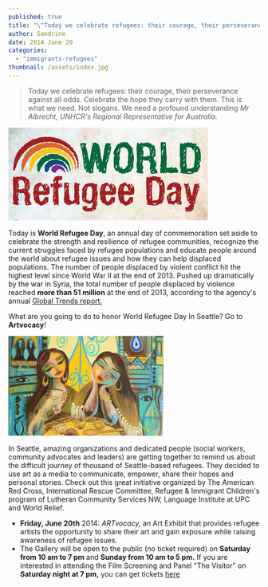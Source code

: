```yaml
---
published: true
title: "\"Today we celebrate refugees: their courage, their perseverance against all odds. Celebrate the hope they carry with them. This is what we need. Not slogans. We need profound understanding\""
author: Sandrine
date: 2014 June 20
categories: 
  - "immigrants-refugees"
thumbnail: /assets/index.jpg
---
```


> Today we celebrate refugees: their courage, their perseverance against all odds. Celebrate the hope they carry with them. This is what we need. Not slogans. We need a profound understanding
> *Mr Albrecht, UNHCR's Regional Representative for Australia.*

![](/assets/EYTR_World_Refugee_Day.jpg)

Today is **World Refugee Day**, an annual day of commemoration set aside to celebrate the strength and resilience of refugee communities, recognize the current struggles faced by refugee populations and educate people around the world about refugee issues and how they can help displaced populations. The number of people displaced by violent conflict hit the highest level since World War II at the end of 2013\. Pushed up dramatically by the war in Syria, the total number of people displaced by violence reached **more than 51 million** at the end of 2013, according to the agency's annual [Global Trends report.](http://www.unhcr.org/5399a14f9.html "Global Trends report (PDF).")

What are you going to do to honor World Refugee Day In Seattle? Go to **Artvocacy**!

![ARTvocacy Opening Night for World Refugee Day](/assets/logo.jpg)

In Seattle, amazing organizations and dedicated people (social workers, community advocates and leaders) are getting together to remind us about the difficult journey of thousand of Seattle-based refugees. They decided to use art as a media to communicate, empower, share their hopes and personal stories. Check out this great initiative organized by The American Red Cross, International Rescue Committee, Refugee & Immigrant Children's program of Lutheran Community Services NW, Language Institute at UPC and World Relief.

+ **Friday, June 20th** 2014: *ARTvocacy,* an Art Exhibit that provides refugee artists the opportunity to share their art and gain exposure while raising awareness of refugee issues.
+ The Gallery will be open to the public (no ticket required) on **Saturday from 10 am to 7 pm** and **Sunday from 10 am to 5 pm.** If you are interested in attending the Film Screening and Panel "The Visitor" on **Saturday night at 7 pm,** you can get tickets [here](http://www.eventbrite.com/e/the-visitor-film-screening-and-panel-tickets-11546944221?utm_campaign=new_eventv2&utm_medium=email&utm_source=eb_email&utm_term=eventurl_text)
